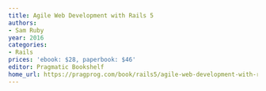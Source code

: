```yaml
---
title: Agile Web Development with Rails 5
authors:
- Sam Ruby
year: 2016
categories:
- Rails
prices: 'ebook: $28, paperbook: $46'
editor: Pragmatic Bookshelf
home_url: https://pragprog.com/book/rails5/agile-web-development-with-rails-5
---
```

